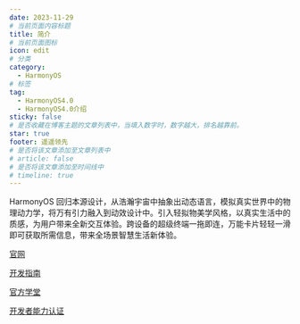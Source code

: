 ```yaml
---
date: 2023-11-29
# 当前页面内容标题
title: 简介
# 当前页面图标
icon: edit
# 分类
category:
  - HarmonyOS
# 标签
tag:
  - HarmonyOS4.0
  - HarmonyOS4.0介绍
sticky: false
# 是否收藏在博客主题的文章列表中，当填入数字时，数字越大，排名越靠前。
star: true
footer: 遥遥领先
# 是否将该文章添加至文章列表中
# article: false
# 是否将该文章添加至时间线中
# timeline: true
---
```

HarmonyOS 回归本源设计，从浩瀚宇宙中抽象出动态语言，模拟真实世界中的物理动力学，将万有引力融入到动效设计中。引入轻拟物美学风格，以真实生活中的质感，为用户带来全新交互体验。跨设备的超级终端一拖即连，万能卡片轻轻一滑即可获取所需信息，带来全场景智慧生活新体验。

[官网](https://developer.harmonyos.com/)

[开发指南](https://developer.harmonyos.com/cn/docs/documentation/doc-guides-V3/start-overview-0000001478061421-V3?catalogVersion=V3)

[官方学堂](https://developer.harmonyos.com/cn/documentation/teaching-video/)

[开发者能力认证](https://developer.huawei.com/consumer/cn/training/dev-certification/a617e0d3bc144624864a04edb951f6c4)


